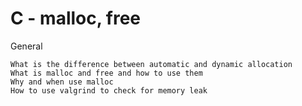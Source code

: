 # C - malloc, free
General

    What is the difference between automatic and dynamic allocation
    What is malloc and free and how to use them
    Why and when use malloc
    How to use valgrind to check for memory leak
    
